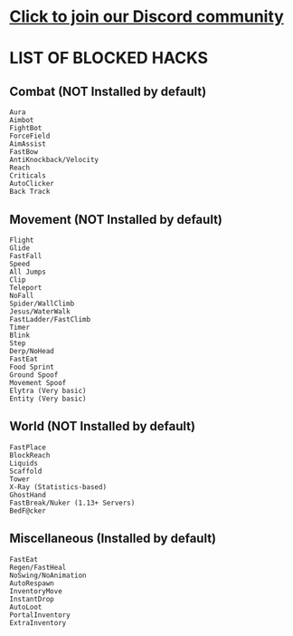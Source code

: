 # <a href="https://www.idealistic.ai/discord/vacan">Click to join our Discord community</a>
# LIST OF BLOCKED HACKS

## Combat (NOT Installed by default)
```
Aura
Aimbot
FightBot
ForceField
AimAssist
FastBow
AntiKnockback/Velocity
Reach
Criticals
AutoClicker
Back Track
```

## Movement (NOT Installed by default)
```
Flight
Glide
FastFall
Speed
All Jumps
Clip
Teleport
NoFall
Spider/WallClimb
Jesus/WaterWalk
FastLadder/FastClimb
Timer
Blink
Step
Derp/NoHead
FastEat
Food Sprint
Ground Spoof
Movement Spoof
Elytra (Very basic)
Entity (Very basic)
```

## World (NOT Installed by default)
```
FastPlace
BlockReach
Liquids
Scaffold
Tower
X-Ray (Statistics-based)
GhostHand
FastBreak/Nuker (1.13+ Servers)
BedF@cker
```

## Miscellaneous (Installed by default)
```
FastEat
Regen/FastHeal
NoSwing/NoAnimation
AutoRespawn
InventoryMove
InstantDrop
AutoLoot
PortalInventory
ExtraInventory
```
